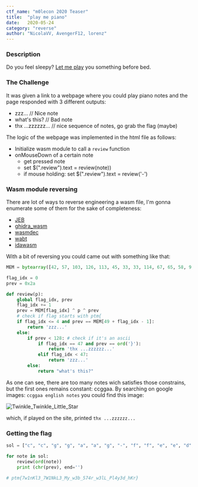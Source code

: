 ```yaml
---
ctf_name: "m0lecon 2020 Teaser"
title:	"play me piano"
date:	2020-05-24
category: "reverse"
author: "NicolaVV, AvengerF12, lorenz"
---
```


### Description

Do you feel sleepy? [Let me play](https://challs.m0lecon.it:8005/) you something before bed.

### The Challenge

It was given a link to a webpage where you could play piano notes and the 
page responded with 3 different outputs:

- zzz... // Nice note
- what's this? // Bad note
- thx ...zzzzzz... // nice sequence of notes, go grab the flag (maybe)

The logic of the webpage was implemented in the html file as follows:

- Initialize wasm module to call a `review` function
- onMouseDown of a certain note
  - get pressed note
  - set $(".review").text = review(note))
  - if mouse holding: set $(".review").text = review('-')

### Wasm module reversing

There are lot of ways to reverse engineering a wasm file, I'm gonna enumerate some of them for the sake of completeness:

- [JEB](https://www.pnfsoftware.com/)
- [ghidra_wasm](https://github.com/andr3colonel/ghidra_wasm)
- [wasmdec](https://github.com/wwwg/wasmdec)
- [wabt](https://github.com/WebAssembly/wabt)
- [idawasm](https://www.fireeye.com/blog/threat-research/2018/10/reverse-engineering-webassembly-modules-using-the-idawasm-ida-pro-plugin.html)

With a bit of reversing you could came out with something like that:

```python
MEM = bytearray([42, 57, 103, 126, 113, 45, 33, 33, 114, 67, 65, 58, 9, 12, 4, 5, 82, 66, 64, 25, 10, 119, 81, 66, 5, 35, 54, 91, 12, 103, 102, 34, 0, 75, 39, 56, 71, 114, 110, 91, 117, 43, 44, 50, 94, 83, 71, 90, 34, 112, 116, 109, 123, 0, 119, 104, 97, 116, 39, 115, 32, 116, 104, 105, 115, 63, 0, 122, 122, 122, 46, 46, 46, 0, 0, 0, 0, 0, 0, 0, 116, 104, 120, 32, 46, 46, 46, 122, 122, 122, 122, 122, 122, 46, 46, 46, 0, 42])

flag_idx = 0
prev = 0x2a

def review(p):
    global flag_idx, prev
    flag_idx += 1
    prev = MEM[flag_idx] ^ p ^ prev
    # check if flag starts with ptm{
    if flag_idx <= 4 and prev == MEM[49 + flag_idx - 1]:
        return 'zzz...'
    else:
        if prev < 128: # check if it's an ascii
            if flag_idx == 47 and prev == ord('}'): 
                return 'thx ...zzzzzz...'
            elif flag_idx < 47:
                return 'zzz...'
        else:
            return "what's this?"
```

As one can see, there are too many notes wich satisfies those constrains, but the first
ones remains constant: ccggaa.
By searching on google images: `ccggaa english notes` you could find this image:

![Twinkle_Twinkle_Little_Star](https://upload.wikimedia.org/wikipedia/commons/1/16/Twinkle_Twinkle_Little_Star.png)

which, if played on the site, printed `thx ...zzzzzz...`

### Getting the flag

```python
sol = ["c", "c", "g", "g", "a", "a", "g", "-", "f", "f", "e", "e", "d", "d", "c", "-", "g", "g", "f", "f", "e", "e", "d", "-", "g", "g", "f", "f", "e", "e", "d", "-", "c", "c", "g", "g", "a", "a", "g", "-", "f", "f", "e", "e", "d", "d", "c", "-"]

for note in sol:
    review(ord(note))
    print (chr(prev), end='')

# ptm{7w1nKl3_7W1NkL3_My_w3b_574r_w3lL_Pl4y3d_hKr}
```
